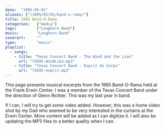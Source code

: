 ```yaml
---
date:  "1995-05-01"
aliases: ["/1995/05/01/band-o-rama/"]
title: 1995 Band-O-Rama
categories:   ["media"]
tags:         ["Longhorn Band"]
music:        "Longhorn Band"
coverart:     ""
type:         "music"
playlist:
  - songs:
    - title: "Texas Concert Band - The Wind and the Lion"
      url: "lhb95-WindLion.mp3"
    - title: "Texas Concert Band - Esprit de Corps"
      url: "lhb95-esprit.mp3"
---
```

This page presents musical excerpts from the 1995 Band-O-Rama held at the Frank Erwin Center.  I was a member of the Texas Concert Band under the direction of Glenn Richter.  This was my last year in band.

If I can, I will try to get some video added.  However, this was a home video shot by my Dad who seemed to be very interested in the curtains at the Erwin Center.  More content will be added as I can digitize it.  I will also be updating the MP3 files to a better quality when I can.
